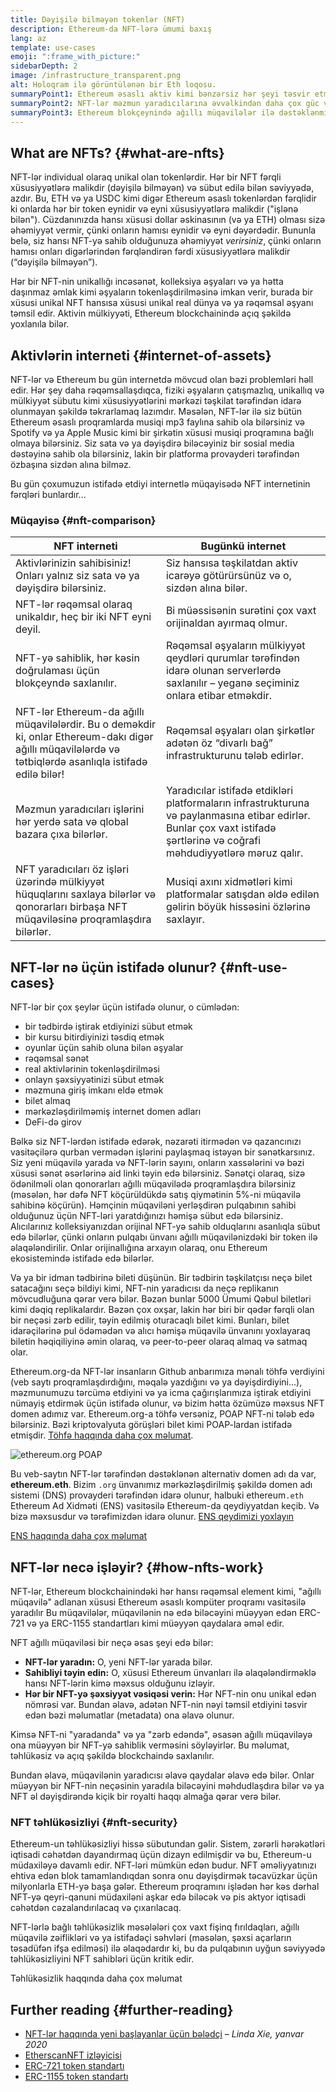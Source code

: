 ```yaml
---
title: Dəyişilə bilməyən tokenlər (NFT)
description: Ethereum-da NFT-lərə ümumi baxış
lang: az
template: use-cases
emoji: ":frame_with_picture:"
sidebarDepth: 2
image: /infrastructure_transparent.png
alt: Holoqram ilə görüntülənən bir Eth loqosu.
summaryPoint1: Ethereum əsaslı aktiv kimi bənzərsiz hər şeyi təsvir etmək üçün bir yol.
summaryPoint2: NFT-lər məzmun yaradıcılarına əvvəlkindən daha çox güc verir.
summaryPoint3: Ethereum blokçeynində ağıllı müqavilələr ilə dəstəklənmişdir.
---
```


## What are NFTs? {#what-are-nfts}

NFT-lər individual olaraq unikal olan tokenlərdir. Hər bir NFT fərqli xüsusiyyətlərə malikdir (dəyişilə bilməyən) və sübut edilə bilən səviyyədə, azdır. Bu, ETH və ya USDC kimi digər Ethereum əsaslı tokenlərdən fərqlidir ki onlarda hər bir token eynidir və eyni xüsusiyyətlərə malikdir ("işlənə bilən"). Cüzdanınızda hansı xüsusi dollar əskinasının (və ya ETH) olması sizə əhəmiyyət vermir, çünki onların hamısı eynidir və eyni dəyərdədir. Bununla belə, siz hansı NFT-yə sahib olduğunuza əhəmiyyət _verirsiniz_, çünki onların hamısı onları digərlərindən fərqləndirən fərdi xüsusiyyətlərə malikdir (“dəyişilə bilməyən”).

Hər bir NFT-nin unikallığı incəsənət, kolleksiya əşyaları və ya hətta daşınmaz əmlak kimi əşyaların tokenləşdirilməsinə imkan verir, burada bir xüsusi unikal NFT hansısa xüsusi unikal real dünya və ya rəqəmsal əşyanı təmsil edir. Aktivin mülkiyyəti, Ethereum blockchainində açıq şəkildə yoxlanıla bilər.

<YouTube id="Xdkkux6OxfM" />

## Aktivlərin interneti {#internet-of-assets}

NFT-lər və Ethereum bu gün internetdə mövcud olan bəzi problemləri həll edir. Hər şey daha rəqəmsallaşdıqca, fiziki əşyaların çatışmazlıq, unikallıq və mülkiyyət sübutu kimi xüsusiyyətlərini mərkəzi təşkilat tərəfindən idarə olunmayan şəkildə təkrarlamaq lazımdır. Məsələn, NFT-lər ilə siz bütün Ethereum əsaslı proqramlarda musiqi mp3 faylına sahib ola bilərsiniz və Spotify və ya Apple Music kimi bir şirkətin xüsusi musiqi proqramına bağlı olmaya bilərsiniz. Siz sata və ya dəyişdirə biləcəyiniz bir sosial media dəstəyinə sahib ola bilərsiniz, lakin bir platforma provayderi tərəfindən özbaşına sizdən alına bilməz.

Bu gün çoxumuzun istifadə etdiyi internetlə müqayisədə NFT internetinin fərqləri bunlardır...

### Müqayisə {#nft-comparison}

| NFT interneti                                                                                                                                              | Bugünkü internet                                                                                                                                                           |
| ---------------------------------------------------------------------------------------------------------------------------------------------------------- | -------------------------------------------------------------------------------------------------------------------------------------------------------------------------- |
| Aktivlərinizin sahibisiniz! Onları yalnız siz sata və ya dəyişdirə bilərsiniz.                                                                             | Siz hansısa təşkilatdan aktiv icarəyə götürürsünüz və o, sizdən alına bilər.                                                                                               |
| NFT-lər rəqəmsal olaraq unikaldır, heç bir iki NFT eyni deyil.                                                                                             | Bi müəssisənin surətini çox vaxt orijinaldan ayırmaq olmur.                                                                                                                |
| NFT-yə sahiblik, hər kəsin doğrulaması üçün blokçeyndə saxlanılır.                                                                                         | Rəqəmsal əşyaların mülkiyyət qeydləri qurumlar tərəfindən idarə olunan serverlərdə saxlanılır – yeganə seçiminiz onlara etibar etməkdir.                                   |
| NFT-lər Ethereum-da ağıllı müqavilələrdir. Bu o deməkdir ki, onlar Ethereum-dakı digər ağıllı müqavilələrdə və tətbiqlərdə asanlıqla istifadə edilə bilər! | Rəqəmsal əşyaları olan şirkətlər adətən öz “divarlı bağ” infrastrukturunu tələb edirlər.                                                                                   |
| Məzmun yaradıcıları işlərini hər yerdə sata və qlobal bazara çıxa bilərlər.                                                                                | Yaradıcılar istifadə etdikləri platformaların infrastrukturuna və paylanmasına etibar edirlər. Bunlar çox vaxt istifadə şərtlərinə və coğrafi məhdudiyyətlərə məruz qalır. |
| NFT yaradıcıları öz işləri üzərində mülkiyyət hüquqlarını saxlaya bilərlər və qonorarları birbaşa NFT müqaviləsinə proqramlaşdıra bilərlər.                | Musiqi axını xidmətləri kimi platformalar satışdan əldə edilən gəlirin böyük hissəsini özlərinə saxlayır.                                                                  |

## NFT-lər nə üçün istifadə olunur? {#nft-use-cases}

NFT-lər bir çox şeylər üçün istifadə olunur, o cümlədən:

- bir tədbirdə iştirak etdiyinizi sübut etmək
- bir kursu bitirdiyinizi təsdiq etmək
- oyunlar üçün sahib oluna bilən əşyalar
- rəqəmsal sənət
- real aktivlərinin tokenləşdirilməsi
- onlayn şəxsiyyətinizi sübut etmək
- məzmuna giriş imkanı eldə etmək
- bilet almaq
- mərkəzləşdirilməmiş internet domen adları
- DeFi-də girov

Bəlkə siz NFT-lərdən istifadə edərək, nəzarəti itirmədən və qazancınızı vasitəçilərə qurban vermədən işlərini paylaşmaq istəyən bir sənətkarsınız. Siz yeni müqavilə yarada və NFT-lərin sayını, onların xassələrini və bəzi xüsusi sənət əsərlərinə aid linki təyin edə bilərsiniz. Sənətçi olaraq, sizə ödənilməli olan qonorarları ağıllı müqavilədə proqramlaşdıra bilərsiniz (məsələn, hər dəfə NFT köçürüldükdə satış qiymətinin 5%-ni müqavilə sahibinə köçürün). Həmçinin müqaviləni yerləşdirən pulqabının sahibi olduğunuz üçün NFT-ləri yaratdığınızı həmişə sübut edə bilərsiniz. Alıcılarınız kolleksiyanızdan orijinal NFT-yə sahib olduqlarını asanlıqla sübut edə bilərlər, çünki onların pulqabı ünvanı ağıllı müqavilənizdəki bir token ilə əlaqələndirilir. Onlar orijinallığına arxayın olaraq, onu Ethereum ekosistemində istifadə edə bilərlər.

Və ya bir idman tədbirinə bileti düşünün. Bir tədbirin təşkilatçısı neçə bilet satacağını seçə bildiyi kimi, NFT-nin yaradıcısı da neçə replikanın mövcudluğuna qərar verə bilər. Bəzən bunlar 5000 Ümumi Qəbul biletləri kimi dəqiq replikalardır. Bəzən çox oxşar, lakin hər biri bir qədər fərqli olan bir neçəsi zərb edilir, təyin edilmiş oturacaqlı bilet kimi. Bunları, bilet idarəçilərinə pul ödəmədən və alıcı həmişə müqavilə ünvanını yoxlayaraq biletin həqiqiliyinə əmin olaraq, və peer-to-peer olaraq almaq və satmaq olar.

Ethereum.org-da NFT-lər insanların Github anbarımıza mənalı töhfə verdiyini (veb saytı proqramlaşdırdığını, məqalə yazdığını və ya dəyişdirdiyini...), məzmunumuzu tərcümə etdiyini və ya icma çağırışlarımıza iştirak etdiyini nümayiş etdirmək üçün istifadə olunur, və bizim hətta özümüzə məxsus NFT domen adımız var. Ethereum.org-a töhfə versəniz, POAP NFT-ni tələb edə bilərsiniz. Bəzi kriptovalyuta görüşləri bilet kimi POAP-lardan istifadə etmişdir. [Töhfə haqqında daha çox məlumat](/contributing/#poap).

![ethereum.org POAP](./poap.png)

Bu veb-saytın NFT-lər tərəfindən dəstəklənən alternativ domen adı da var, **ethereum.eth**. Bizim `.org` ünvanımız mərkəzləşdirilmiş şəkildə domen adı sistemi (DNS) provayderi tərəfindən idarə olunur, halbuki ethereum`.eth` Ethereum Ad Xidməti (ENS) vasitəsilə Ethereum-da qeydiyyatdan keçib. Və bizə məxsusdur və tərəfimizdən idarə olunur. [ENS qeydimizi yoxlayın](https://app.ens.domains/name/ethereum.eth)

[ENS haqqında daha çox məlumat](https://app.ens.domains)

<Divider />

## NFT-lər necə işləyir? {#how-nfts-work}

NFT-lər, Ethereum blockchainindəki hər hansı rəqəmsal element kimi, "ağıllı müqavilə" adlanan xüsusi Ethereum əsaslı kompüter proqramı vasitəsilə yaradılır Bu müqavilələr, müqavilənin nə edə biləcəyini müəyyən edən ERC-721 və ya ERC-1155 standartları kimi müəyyən qaydalara əməl edir.

NFT ağıllı müqaviləsi bir neçə əsas şeyi edə bilər:

- **NFT-lər yaradın:** O, yeni NFT-lər yarada bilər.
- **Sahibliyi təyin edin:** O, xüsusi Ethereum ünvanları ilə əlaqələndirməklə hansı NFT-lərin kimə məxsus olduğunu izləyir.
- **Hər bir NFT-yə şəxsiyyət vəsiqəsi verin:** Hər NFT-nin onu unikal edən nömrəsi var. Bundan əlavə, adətən NFT-nin nəyi təmsil etdiyini təsvir edən bəzi məlumatlar (metadata) ona əlavə olunur.

Kimsə NFT-ni "yaradanda" və ya "zərb edəndə", əsasən ağıllı müqaviləyə ona müəyyən bir NFT-yə sahiblik verməsini söyləyirlər. Bu məlumat, təhlükəsiz və açıq şəkildə blockchaində saxlanılır.

Bundan əlavə, müqavilənin yaradıcısı əlavə qaydalar əlavə edə bilər. Onlar müəyyən bir NFT-nin neçəsinin yaradıla biləcəyini məhdudlaşdıra bilər və ya NFT əl dəyişdirəndə kiçik bir royalti haqqı almağa qərar verə bilər.

### NFT təhlükəsizliyi {#nft-security}

Ethereum-un təhlükəsizliyi hissə sübutundan gəlir. Sistem, zərərli hərəkətləri iqtisadi cəhətdən dayandırmaq üçün dizayn edilmişdir və bu, Ethereum-u müdaxiləyə davamlı edir. NFT-ləri mümkün edən budur. NFT əməliyyatınızı ehtiva edən blok tamamlandıqdan sonra onu dəyişdirmək təcavüzkar üçün milyonlarla ETH-yə başa gələr. Ethereum proqramını işlədən hər kəs dərhal NFT-yə qeyri-qanuni müdaxiləni aşkar edə biləcək və pis aktyor iqtisadi cəhətdən cəzalandırılacaq və çıxarılacaq.

NFT-lərlə bağlı təhlükəsizlik məsələləri çox vaxt fişinq fırıldaqları, ağıllı müqavilə zəiflikləri və ya istifadəçi səhvləri (məsələn, şəxsi açarların təsadüfən ifşa edilməsi) ilə əlaqədardır ki, bu da pulqabının uyğun səviyyədə təhlükəsizliyini NFT sahibləri üçün kritik edir.

<ButtonLink to="/security/">
  Təhlükəsizlik haqqında daha çox məlumat
</ButtonLink>

## Further reading {#further-reading}

- [NFT-lər haqqında yeni başlayanlar üçün bələdçi](https://linda.mirror.xyz/df649d61efb92c910464a4e74ae213c4cab150b9cbcc4b7fb6090fc77881a95d) – _Linda Xie, yanvar 2020_
- [EtherscanNFT izləyicisi](https://etherscan.io/nft-top-contracts)
- [ERC-721 token standartı](/developers/docs/standards/tokens/erc-721/)
- [ERC-1155 token standartı](/developers/docs/standards/tokens/erc-1155/)

<Divider />

<QuizWidget quizKey="nfts" />
